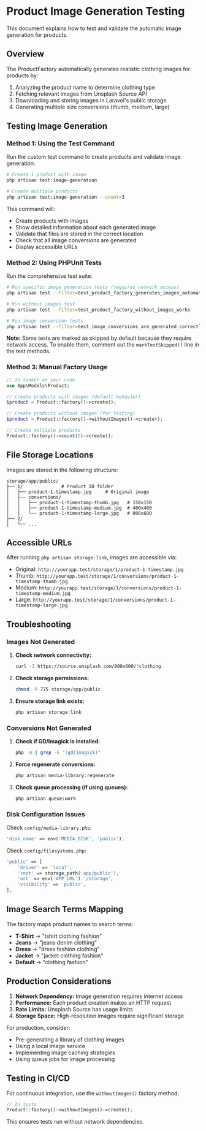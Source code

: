 # Product Image Generation Testing

This document explains how to test and validate the automatic image generation for products.

## Overview

The ProductFactory automatically generates realistic clothing images for products by:
1. Analyzing the product name to determine clothing type
2. Fetching relevant images from Unsplash Source API
3. Downloading and storing images in Laravel's public storage
4. Generating multiple size conversions (thumb, medium, large)

## Testing Image Generation

### Method 1: Using the Test Command

Run the custom test command to create products and validate image generation:

```bash
# Create 1 product with image
php artisan test:image-generation

# Create multiple products
php artisan test:image-generation --count=3
```

This command will:
- Create products with images
- Show detailed information about each generated image
- Validate that files are stored in the correct location
- Check that all image conversions are generated
- Display accessible URLs

### Method 2: Using PHPUnit Tests

Run the comprehensive test suite:

```bash
# Run specific image generation tests (requires network access)
php artisan test --filter=test_product_factory_generates_images_automatically

# Run without images test
php artisan test --filter=test_product_factory_without_images_works

# Run image conversion tests  
php artisan test --filter=test_image_conversions_are_generated_correctly
```

**Note:** Some tests are marked as skipped by default because they require network access. To enable them, comment out the `markTestSkipped()` line in the test methods.

### Method 3: Manual Factory Usage

```php
// In tinker or your code
use App\Models\Product;

// Create products with images (default behavior)
$product = Product::factory()->create();

// Create products without images (for testing)
$product = Product::factory()->withoutImages()->create();

// Create multiple products
Product::factory()->count(5)->create();
```

## File Storage Locations

Images are stored in the following structure:

```
storage/app/public/
├── 1/              # Product ID folder
│   ├── product-1-timestamp.jpg     # Original image
│   ├── conversions/
│   │   ├── product-1-timestamp-thumb.jpg   # 150x150
│   │   ├── product-1-timestamp-medium.jpg  # 400x400
│   │   └── product-1-timestamp-large.jpg   # 800x600
├── 2/
│   └── ...
```

## Accessible URLs

After running `php artisan storage:link`, images are accessible via:

- Original: `http://yourapp.test/storage/1/product-1-timestamp.jpg`
- Thumb: `http://yourapp.test/storage/1/conversions/product-1-timestamp-thumb.jpg`
- Medium: `http://yourapp.test/storage/1/conversions/product-1-timestamp-medium.jpg`  
- Large: `http://yourapp.test/storage/1/conversions/product-1-timestamp-large.jpg`

## Troubleshooting

### Images Not Generated

1. **Check network connectivity:**
   ```bash
   curl -I https://source.unsplash.com/800x600/?clothing
   ```

2. **Check storage permissions:**
   ```bash
   chmod -R 775 storage/app/public
   ```

3. **Ensure storage link exists:**
   ```bash
   php artisan storage:link
   ```

### Conversions Not Generated

1. **Check if GD/Imagick is installed:**
   ```bash
   php -m | grep -E "(gd|imagick)"
   ```

2. **Force regenerate conversions:**
   ```bash
   php artisan media-library:regenerate
   ```

3. **Check queue processing (if using queues):**
   ```bash
   php artisan queue:work
   ```

### Disk Configuration Issues

Check `config/media-library.php`:
```php
'disk_name' => env('MEDIA_DISK', 'public'),
```

Check `config/filesystems.php`:
```php
'public' => [
    'driver' => 'local',
    'root' => storage_path('app/public'),
    'url' => env('APP_URL').'/storage',
    'visibility' => 'public',
],
```

## Image Search Terms Mapping

The factory maps product names to search terms:

- **T-Shirt** → "tshirt clothing fashion"
- **Jeans** → "jeans denim clothing"  
- **Dress** → "dress fashion clothing"
- **Jacket** → "jacket clothing fashion"
- **Default** → "clothing fashion"

## Production Considerations

1. **Network Dependency:** Image generation requires internet access
2. **Performance:** Each product creation makes an HTTP request
3. **Rate Limits:** Unsplash Source has usage limits
4. **Storage Space:** High-resolution images require significant storage

For production, consider:
- Pre-generating a library of clothing images
- Using a local image service
- Implementing image caching strategies
- Using queue jobs for image processing

## Testing in CI/CD

For continuous integration, use the `withoutImages()` factory method:

```php
// In tests
Product::factory()->withoutImages()->create();
```

This ensures tests run without network dependencies. 
